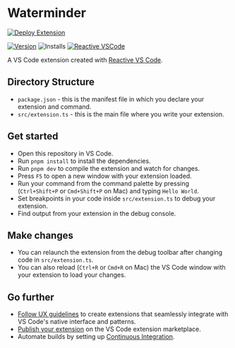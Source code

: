 # Waterminder

[![Deploy Extension](https://github.com/Ripwords/waterminder/actions/workflows/publish.yml/badge.svg)](https://github.com/Ripwords/waterminder/actions/workflows/publish.yml)

[![Version](https://img.shields.io/visual-studio-marketplace/v/ripwords.waterminder)](https://marketplace.visualstudio.com/items?itemName=ripwords.waterminder) ![Installs](https://img.shields.io/visual-studio-marketplace/i/ripwords.waterminder) [![Reactive VSCode](https://img.shields.io/badge/Reactive-VSCode-%23007ACC?style=flat&labelColor=%23229863)](https://kermanx.github.io/reactive-vscode/)

A VS Code extension created with [Reactive VS Code](https://kermanx.github.io/reactive-vscode/).

## Directory Structure

- `package.json` - this is the manifest file in which you declare your extension and command.
- `src/extension.ts` - this is the main file where you write your extension.

## Get started

- Open this repository in VS Code.
- Run `pnpm install` to install the dependencies.
- Run `pnpm dev` to compile the extension and watch for changes.
- Press `F5` to open a new window with your extension loaded.
- Run your command from the command palette by pressing (`Ctrl+Shift+P` or `Cmd+Shift+P` on Mac) and typing `Hello World`.
- Set breakpoints in your code inside `src/extension.ts` to debug your extension.
- Find output from your extension in the debug console.

## Make changes

- You can relaunch the extension from the debug toolbar after changing code in `src/extension.ts`.
- You can also reload (`Ctrl+R` or `Cmd+R` on Mac) the VS Code window with your extension to load your changes.

## Go further

- [Follow UX guidelines](https://code.visualstudio.com/api/ux-guidelines/overview) to create extensions that seamlessly integrate with VS Code's native interface and patterns.
- [Publish your extension](https://code.visualstudio.com/api/working-with-extensions/publishing-extension) on the VS Code extension marketplace.
- Automate builds by setting up [Continuous Integration](https://code.visualstudio.com/api/working-with-extensions/continuous-integration).
